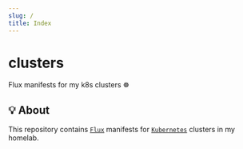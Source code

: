 ```yaml
---
slug: /
title: Index
---
```


# clusters

Flux manifests for my k8s clusters ☸️

## 💡 About

This repository contains [`Flux`](https://fluxcd.io) manifests for
[`Kubernetes`](https://kubernetes.io) clusters in my homelab.
